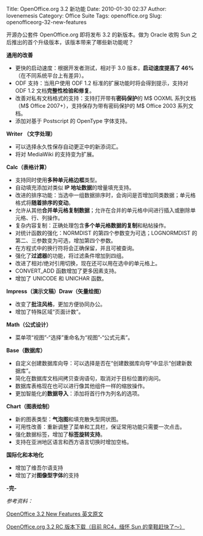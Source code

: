 Title: OpenOffice.org 3.2 新功能
Date: 2010-01-30 02:37
Author: lovenemesis
Category: Office Suite
Tags: openoffice.org
Slug: openofficeorg-32-new-features

开源办公套件 OpenOffice.org 即将发布 3.2 的新版本。做为 Oracle 收购 Sun
之后推出的首个升级版本，该版本带来了哪些新功能呢？

**通用的改善**

-   更快的启动速度：根据开发者测试，相对于 3.0 版本，**启动速度提高了
    46%** （在不同系统平台上有差异）。
-   ODF 支持：当用户使用 ODF 1.2 标准的扩展功能时将会得到提示，支持对
    ODF 1.2 文档**完整性检验和修复**。
-   改善对私有文档格式的支持：支持打开带有**密码保护**的 M$ OOXML
    系列文档（M$ Office 2007+），支持保存为带有密码保护的 M$ Office
    2003 系列文档。
-   添加对基于 Postscript 的 OpenType 字体支持。

**Writer （文字处理）**

-   可以选择永久性保存自动更正中的新添词汇。
-   将对 MediaWiki 的支持变为扩展。

**Calc（表格计算）**

-   支持同时使用**多种单元格边框**类型。
-   自动填充添加对类似 **IP 地址数据**的增量填充支持。
-   改进的排序功能：当选中一组数据排序时，会询问是否增加同类数据；单元格格式将**随着排序的变动**。
-   允许从其他**合并单元格复制数据**；允许在合并的单元格中间进行插入或删除单元格、行、列操作。
-   复杂内容复制：正确处理包含**多个单元格数据的复制**和粘帖操作。
-   对统计函数的强化：NORMDIST 的第四个参数变为可选；LOGNORMDIST
    的第二、三参数变为可选，增加第四个参数。
-   在方程式中的换行符将会正确保留，并且可被查询。
-   强化了**过滤器**的功能，将过滤条件增加到四组。
-   改进了相对/绝对引用切换，现在还可以用在选中的单元格上。
-   CONVERT\_ADD 函数增加了更多因素支持。
-   增加了 UNICODE 和 UNICHAR 函数。

**Impress（演示文稿）Draw（矢量绘图）**

-   改变了**批注风格**，更加方便协同办公。
-   增加了特殊区域“页面计数”。

**Math（公式设计）**

-   菜单项“视图”-“选择”重命名为“视图”-“公式元素”。

**Base（数据库）**

-   自定义创建数据库向导：可以选择是否在“创建数据库向导”中显示“创建新数据库”。
-   简化在数据库文档间拷贝查询语句，取消对于目标位置的询问。
-   数据库表格现在也可以进行像其他组件一样的缩放操作。
-   更加智能化的**数据导入**：添加将首行作为列名的选项。

**Chart（图表绘制）**

-   新的图表类型：**气泡图**和填充散失型网状图。
-   可用性改善：重新调整了菜单和工具栏，保证常用功能只需要一次点击。
-   强化数据标签，增加了**标签旋转支持**。
-   支持在亚洲地区语言和西方语言切换时增加空格。

**国际化和本地化**

-   增加了维吾尔语支持
-   增加了对**图像型字体**的支持

**-完-**

*参考资料：*

[OpenOffice 3.2 New Features
英文原文](http://www.openoffice.org/dev_docs/features/3.2/rc2.html)

[OpenOffice.org 3.2 RC 版本下载（目前 RC4，缅怀 Sun
的童鞋赶快了～）](http://download.openoffice.org/all_rc.html)
